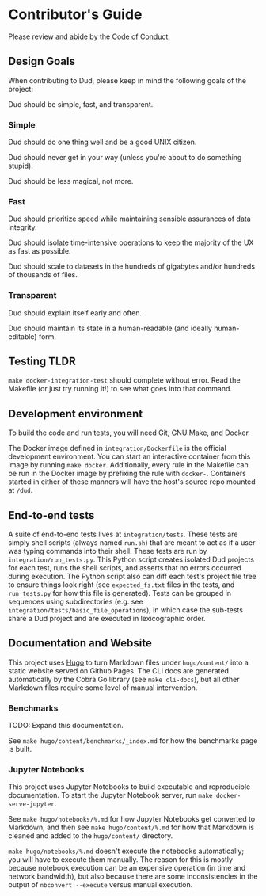 # Contributor's Guide

Please review and abide by the [Code of Conduct](CODE_OF_CONDUCT.md).


## Design Goals

When contributing to Dud, please keep in mind the following goals of the
project:

Dud should be simple, fast, and transparent.

### Simple

Dud should do one thing well and be a good UNIX citizen.

Dud should never get in your way (unless you're about to do something stupid).

Dud should be less magical, not more.

### Fast

Dud should prioritize speed while maintaining sensible assurances of data
integrity.

Dud should isolate time-intensive operations to keep the majority of the UX
as fast as possible.

Dud should scale to datasets in the hundreds of gigabytes and/or hundreds of
thousands of files.

### Transparent

Dud should explain itself early and often.

Dud should maintain its state in a human-readable (and ideally human-editable)
form.


## Testing TLDR

`make docker-integration-test` should complete without error. Read
the Makefile (or just try running it!) to see what goes into that command.


## Development environment

To build the code and run tests, you will need Git, GNU Make, and Docker.

The Docker image defined in `integration/Dockerfile` is the official development
environment. You can start an interactive container from this image by running
`make docker`. Additionally, every rule in the Makefile can be run in the Docker
image by prefixing the rule with `docker-`. Containers started in either of
these manners will have the host's source repo mounted at `/dud`.


## End-to-end tests

A suite of end-to-end tests lives at `integration/tests`. These tests are simply
shell scripts (always named `run.sh`) that are meant to act as if a user was
typing commands into their shell. These tests are run by
`integration/run_tests.py`. This Python script creates isolated Dud projects for
each test, runs the shell scripts, and asserts that no errors occurred during
execution. The Python script also can diff each test's project file tree to
ensure things look right (see `expected_fs.txt` files in the tests, and
`run_tests.py` for how this file is generated). Tests can be grouped in
sequences using subdirectories (e.g. see
`integration/tests/basic_file_operations`), in which case the sub-tests share
a Dud project and are executed in lexicographic order.


## Documentation and Website

This project uses [Hugo](https://gohugo.io/) to turn Markdown files under
`hugo/content/` into a static website served on Github Pages. The CLI docs are
generated automatically by the Cobra Go library (see `make cli-docs`), but all
other Markdown files require some level of manual intervention.

### Benchmarks

TODO: Expand this documentation.

See `make hugo/content/benchmarks/_index.md` for how the benchmarks page is
built.

### Jupyter Notebooks

This project uses Jupyter Notebooks to build executable and reproducible
documentation. To start the Jupyter Notebook server, run `make
docker-serve-jupyter`.

See `make hugo/notebooks/%.md` for how Jupyter Notebooks get converted to
Markdown, and then see `make hugo/content/%.md` for how that Markdown is cleaned
and added to the `hugo/content/` directory.

`make hugo/notebooks/%.md` doesn't execute the notebooks automatically; you will
have to execute them manually. The reason for this is mostly because notebook
execution can be an expensive operation (in time and network bandwidth), but
also because there are some inconsistencies in the output of `nbconvert
--execute` versus manual execution.

